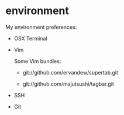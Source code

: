 environment
===========

My environment preferences:

* OSX Terminal

* Vim

  Some Vim bundles:
  
  * git://github.com/ervandew/supertab.git

  * git://github.com/majutsushi/tagbar.git

* SSH

* Git
